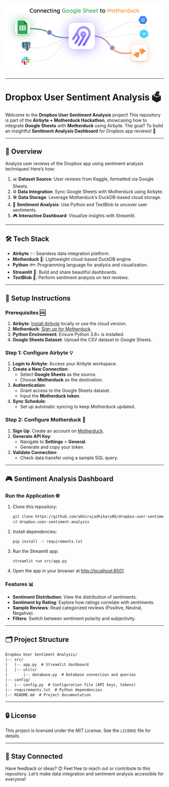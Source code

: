 <div style="text-align: center; margin-bottom: 20px;">
    <img src="assets/main.png" alt="Dropbox User Sentiment Analysis">
</div>

---

# Dropbox User Sentiment Analysis 🗳️

Welcome to the **Dropbox User Sentiment Analysis** project! This repository is part of the **Airbyte + Motherduck Hackathon**, showcasing how to integrate **Google Sheets** with **Motherduck** using Airbyte. The goal? To build an insightful **Sentiment Analysis Dashboard** for Dropbox app reviews! 🚀

---

## 🎩 Overview

Analyze user reviews of the Dropbox app using sentiment analysis techniques! Here’s how:

1. 📊 **Dataset Source**: User reviews from Kaggle, formatted via Google Sheets.
2. ⚙️ **Data Integration**: Sync Google Sheets with Motherduck using Airbyte.
3. 🛠️ **Data Storage**: Leverage Motherduck’s DuckDB-based cloud storage.
4. 🔄 **Sentiment Analysis**: Use Python and TextBlob to uncover user sentiments.
5. 🎮 **Interactive Dashboard**: Visualize insights with Streamlit.

---

## 🛠 Tech Stack

- **Airbyte** ✨: Seamless data integration platform.
- **Motherduck** 🦆: Lightweight cloud-based DuckDB engine.
- **Python** 🐟: Programming language for analysis and visualization.
- **Streamlit** 🚀: Build and share beautiful dashboards.
- **TextBlob** 🍃: Perform sentiment analysis on text reviews.

---

## 🔧 Setup Instructions

### Prerequisites 🆒

1. **Airbyte**: [Install Airbyte](https://docs.airbyte.com) locally or use the cloud version.
2. **Motherduck**: [Sign up for Motherduck](https://motherduck.com).
3. **Python Environment**: Ensure Python 3.8+ is installed.
4. **Google Sheets Dataset**: Upload the CSV dataset to Google Sheets.

### Step 1: Configure Airbyte 💡

1. **Login to Airbyte**: Access your Airbyte workspace.
2. **Create a New Connection**:
   - Select **Google Sheets** as the source.
   - Choose **Motherduck** as the destination.
3. **Authentication**:
   - Grant access to the Google Sheets dataset.
   - Input the **Motherduck token**.
4. **Sync Schedule**:
   - Set up automatic syncing to keep Motherduck updated.

### Step 2: Configure Motherduck 🦆

1. **Sign Up**: Create an account on [Motherduck](https://motherduck.com).
2. **Generate API Key**:
   - Navigate to **Settings** > **General**.
   - Generate and copy your token.
3. **Validate Connection**:
   - Check data transfer using a sample SQL query.

---

## 🎮 Sentiment Analysis Dashboard

### Run the Application 🌐

1. Clone this repository:

   ```bash
   git clone https://github.com/abhirajadhikary06/dropbox-user-sentiment-analysis.git
   cd dropbox-user-sentiment-analysis
   ```

2. Install dependencies:

   ```bash
   pip install -r requirements.txt
   ```

3. Run the Streamlit app:

   ```bash
   streamlit run src/app.py
   ```

4. Open the app in your browser at [http://localhost:8501](http://localhost:8501).

### Features 📊

- **Sentiment Distribution**: View the distribution of sentiments.
- **Sentiment by Rating**: Explore how ratings correlate with sentiments.
- **Sample Reviews**: Read categorized reviews (Positive, Neutral, Negative).
- **Filters**: Switch between sentiment polarity and subjectivity.

---

## 🗂️ Project Structure

```
Dropbox User Sentiment Analysis/
|-- src/
|   |-- app.py  # Streamlit dashboard
|   |-- utils/
|       |-- database.py  # Database connection and queries
|-- config/
|   |-- config.py  # Configuration file (API keys, tokens)
|-- requirements.txt  # Python dependencies
|-- README.md  # Project documentation
```

---

## 🔒 License

This project is licensed under the MIT License. See the `LICENSE` file for details.

---

## 📢 Stay Connected

Have feedback or ideas? 😊 Feel free to reach out or contribute to this repository. Let’s make data integration and sentiment analysis accessible for everyone!

